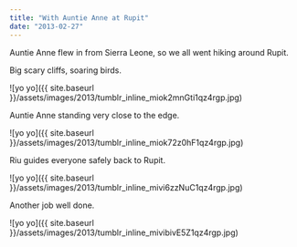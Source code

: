```yaml
---
title: "With Auntie Anne at Rupit"
date: "2013-02-27"
---
```


Auntie Anne flew in from Sierra Leone, so we all went hiking around Rupit.

Big scary cliffs, soaring birds.

![yo yo]({{ site.baseurl }}/assets/images/2013/tumblr_inline_miok2mnGti1qz4rgp.jpg)

Auntie Anne standing very close to the edge.

![yo yo]({{ site.baseurl }}/assets/images/2013/tumblr_inline_miok72z0hF1qz4rgp.jpg)

Riu guides everyone safely back to Rupit.

![yo yo]({{ site.baseurl }}/assets/images/2013/tumblr_inline_mivi6zzNuC1qz4rgp.jpg)

Another job well done.

![yo yo]({{ site.baseurl }}/assets/images/2013/tumblr_inline_mivibivE5Z1qz4rgp.jpg)
